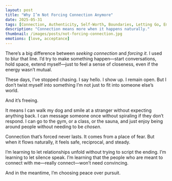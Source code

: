 ```yaml
---
layout: post
title: "Why I’m Not Forcing Connection Anymore"
date: 2025-05-31
tags: [Connection, Authenticity, Self-Worth, Boundaries, Letting Go, Emotional Maturity, Relationships, Presence]
description: "Connection means more when it happens naturally."
thumbnail: /images/posts/not-forcing-connection.jpg
emotions: [love, acceptance]
---
```


There’s a big difference between *seeking connection* and *forcing it*. I used to blur that line. I’d try to make something happen—start conversations, hold space, extend myself—just to feel a sense of closeness, even if the energy wasn’t mutual.

These days, I’ve stopped chasing. I say hello. I show up. I remain open. But I don’t twist myself into something I’m not just to fit into someone else’s world.

And it’s freeing.

It means I can walk my dog and smile at a stranger without expecting anything back. I can message someone once without spiraling if they don’t respond. I can go to the gym, or a class, or the sauna, and just enjoy being around people without needing to be *chosen*.

Connection that’s forced never lasts. It comes from a place of fear. But when it flows naturally, it feels safe, reciprocal, and steady.

I’m learning to let relationships unfold without trying to script the ending. I’m learning to let silence speak. I’m learning that the people who are meant to connect with me—really connect—won’t need convincing.

And in the meantime, I’m choosing peace over pursuit.
